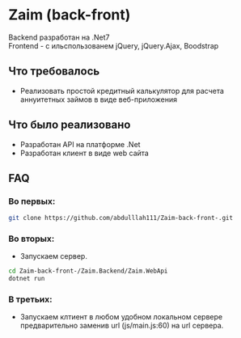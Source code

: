 
# Zaim (back-front)

Backend разработан на .Net7 <br/>
Frontend - с ильспользованем jQuery, jQuery.Ajax, Boodstrap



## Что требовалось
- Реализовать простой кредитный калькулятор для расчета аннуитетных займов в виде веб-приложения

## Что было реализовано
- Разработан API на платформе .Net
- Разработан клиент в виде web сайта

## FAQ

### Во первых:
```bash
git clone https://github.com/abdulllah111/Zaim-back-front-.git
```

### Во вторых:

- Запускаем сервер.
```bash
cd Zaim-back-front-/Zaim.Backend/Zaim.WebApi
dotnet run
```

### В третьих:

- Запускаем клтиент в любом удобном локальном сервере предварительно заменив url (js/main.js:60) на url сервера.
